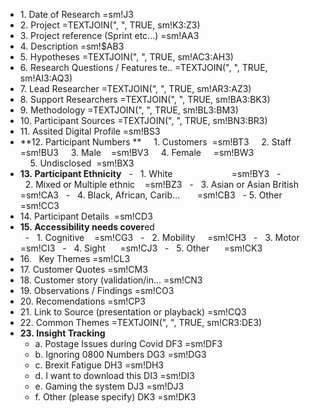 - 1. Date of Research	                =sm!J3
- 2. Project	                        =TEXTJOIN(",  ", TRUE, sm!K3:Z3)
- 3. Project reference (Sprint etc...)	=sm!AA3
- 4. Description	                        =sm!$AB3
- 5. Hypotheses	                        =TEXTJOIN(", ", TRUE, sm!AC3:AH3)
- 6. Research Questions / Features te..	=TEXTJOIN(", ", TRUE, sm!AI3:AQ3)
- 7. Lead Researcher	                =TEXTJOIN(", ", TRUE, sm!AR3:AZ3)
- 8. Support Researchers	        =TEXTJOIN(", ", TRUE, sm!BA3:BK3)
- 9. Methodology	                =TEXTJOIN(", ", TRUE, sm!BL3:BM3)
- 10. Participant Sources	        =TEXTJOIN(", ", TRUE, sm!BN3:BR3)
- 11. Assited Digital Profile	        =sm!BS3
- **12. Participant Numbers	**
    1. Customers 	                =sm!BT3
    2. Staff      	                =sm!BU3
    3. Male   	                        =sm!BV3
    4. Female    	                =sm!BW3
    5. Undisclosed 	                =sm!BX3
- **13. Participant Ethnicity**	
  -   1. White                       	=sm!BY3
  -   2. Mixed or Multiple ethnic   	=sm!BZ3
  -   3. Asian or Asian British     	=sm!CA3
  -   4. Black, African, Carib...       =sm!CB3
    - 5. Other                          =sm!CC3
- 14. Participant Details 	        =sm!CD3
- **15. Accessibility needs cover**ed	
  -   1. Cognitive   	                =sm!CG3
  -   2. Mobility    	                =sm!CH3
  -   3. Motor       	                =sm!CI3
  -   4. Sight     	                =sm!CJ3
  -   5. Other     	                =sm!CK3
- 16.   Key Themes	                =sm!CL3
- 17. Customer Quotes	                =sm!CM3
- 18. Customer story (validation/in...	=sm!CN3
- 19. Observations / Findings	        =sm!CO3
- 20. Recomendations	                =sm!CP3
- 21. Link to Source (presentation or playback)	=sm!CQ3
- 22. Common Themes	                =TEXTJOIN(", ", TRUE, sm!CR3:DE3)
- **23. Insight Tracking**	
   - a. Postage Issues during Covid DF3	=sm!DF3
   - b. Ignoring 0800 Numbers DG3	        =sm!DG3
   - c. Brexit Fatigue DH3	        =sm!DH3
   - d. I want to download this DI3	=sm!DI3
   - e. Gaming the system DJ3	        =sm!DJ3
   - f. Other (please specify) DK3	=sm!DK3